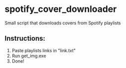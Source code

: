 # spotify_cover_downloader

Small script that downloads covers from Spotify playlists

## Instructions:

1. Paste playlists links in "link.txt"
2. Run get_img.exe
3. Done!
